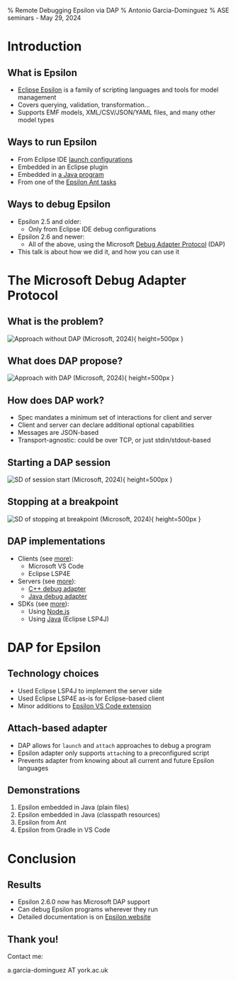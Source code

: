 % Remote Debugging Epsilon via DAP
% Antonio Garcia-Dominguez
% ASE seminars - May 29, 2024

# Introduction

## What is Epsilon

* [Eclipse Epsilon](https://eclipse.dev/epsilon/) is a family of scripting languages and tools for model management
* Covers querying, validation, transformation...
* Supports EMF models, XML/CSV/JSON/YAML files, and many other model types

## Ways to run Epsilon

* From Eclipse IDE [launch configurations](https://www.youtube.com/watch?v=_5DCABgHn_4&list=PLRwHao6Ue0YUecg7vEUQTrtySIWwrd_mI&index=3)
* Embedded in an Eclipse plugin
* Embedded in [a Java program](https://eclipse.dev/epsilon/doc/articles/run-epsilon-from-java/)
* From one of the [Epsilon Ant tasks](https://eclipse.dev/epsilon/doc/workflow/)

## Ways to debug Epsilon

* Epsilon 2.5 and older:
  * Only from Eclipse IDE debug configurations
* Epsilon 2.6 and newer:
  * All of the above, using the Microsoft [Debug Adapter Protocol](https://microsoft.github.io/debug-adapter-protocol/overview) (DAP)
* This talk is about how we did it, and how you can use it

# The Microsoft Debug Adapter Protocol

## What is the problem?

![Approach without DAP (Microsoft, 2024)](img/without-DAP.png){ height=500px }

## What does DAP propose?

![Approach with DAP (Microsoft, 2024)](img/with-DAP.png){ height=500px }

## How does DAP work?

* Spec mandates a minimum set of interactions for client and server
* Client and server can declare additional optional capabilities
* Messages are JSON-based
* Transport-agnostic: could be over TCP, or just stdin/stdout-based

## Starting a DAP session

![SD of session start (Microsoft, 2024)](img/init-launch.png){ height=500px }

## Stopping at a breakpoint

![SD of stopping at breakpoint (Microsoft, 2024)](img/stop-continue-terminate.png){ height=500px }

## DAP implementations

* Clients (see [more](https://microsoft.github.io/debug-adapter-protocol/implementors/tools/)):
  * Microsoft VS Code
  * Eclipse LSP4E
* Servers (see [more](https://microsoft.github.io/debug-adapter-protocol/implementors/adapters/)):
  * [C++ debug adapter](https://github.com/Microsoft/vscode-cpptools)
  * [Java debug adapter](https://github.com/Microsoft/vscode-java-debug)
* SDKs (see [more](https://microsoft.github.io/debug-adapter-protocol/implementors/sdks/)):
  * Using [Node.js](https://github.com/microsoft/vscode-debugadapter-node)
  * Using [Java](https://github.com/eclipse-lsp4j/lsp4j) (Eclipse LSP4J)

# DAP for Epsilon

## Technology choices

* Used Eclipse LSP4J to implement the server side
* Used Eclipse LSP4E as-is for Eclipse-based client
* Minor additions to [Epsilon VS Code extension](https://github.com/Arkaedan/vscode-epsilon/)

## Attach-based adapter

* DAP allows for `launch` and `attach` approaches to debug a program
* Epsilon adapter only supports `attach`ing to a preconfigured script
* Prevents adapter from knowing about all current and future Epsilon languages

## Demonstrations

1. Epsilon embedded in Java (plain files)
1. Epsilon embedded in Java (classpath resources)
1. Epsilon from Ant
1. Epsilon from Gradle in VS Code

# Conclusion

## Results

* Epsilon 2.6.0 now has Microsoft DAP support
* Can debug Epsilon programs wherever they run
* Detailed documentation is on [Epsilon website](https://eclipse.dev/epsilon/doc/articles/debugger/)

## Thank you!

Contact me:

a.garcia-dominguez AT york.ac.uk
